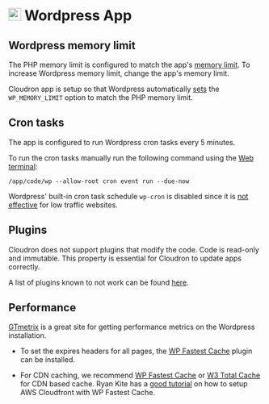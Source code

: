 # <img src="/img/wordpress-logo.png" width="25px"> Wordpress App

## Wordpress memory limit

The PHP memory limit is configured to match the app's [memory limit](https://cloudron.io/documentation/apps/#increasing-the-memory-limit-of-an-app). To increase Wordpress memory limit, change the app's memory limit.

Cloudron app is setup so that Wordpress automatically [sets](https://codex.wordpress.org/Editing_wp-config.php#Increasing_memory_allocated_to_PHP)
the `WP_MEMORY_LIMIT` option to match the PHP memory limit.

## Cron tasks

The app is configured to run Wordpress cron tasks every 5 minutes.

To run the cron tasks manually run the following command using the
[Web terminal](/documentation/apps/#web-terminal):

```
/app/code/wp --allow-root cron event run --due-now
```

Wordpress' built-in cron task schedule `wp-cron` is disabled since
it is [not effective](https://www.lucasrolff.com/wordpress/why-wp-cron-sucks/)
for low traffic websites.

## Plugins

Cloudron does not support plugins that modify the code. Code is read-only
and immutable. This property is essential for Cloudron to update apps correctly.

A list of plugins known to not work can be found [here](https://git.cloudron.io/cloudron/wordpress-app/issues?label_name%5B%5D=plugin).

## Performance

[GTmetrix](https://gtmetrix.com) is a great site for getting performance metrics on the
Wordpress installation.

* To set the expires headers for all pages, the [WP Fastest Cache](https://wordpress.org/plugins/wp-fastest-cache/)
  plugin can be installed.

* For CDN caching, we recommend [WP Fastest Cache](https://wordpress.org/plugins/wp-fastest-cache/) or
[W3 Total Cache](https://wordpress.org/plugins/w3-total-cache/) for CDN based cache. Ryan Kite has a
[good tutorial](https://ryan-kite.com/how-to-create-a-cdn-for-wp-fastest-cache-with-aws-cloudfront/) on
how to setup AWS Cloudfront with WP Fastest Cache.


